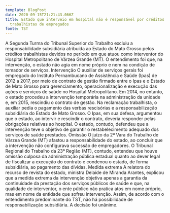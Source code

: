 ```yaml
---
template: BlogPost
date: 2020-09-15T21:21:43.066Z
title: Estado que interveio em hospital não é responsável por créditos
  trabalhistas de empregados
fonte: TST
---
```

A Segunda Turma do Tribunal Superior do Trabalho excluiu a responsabilidade subsidiária atribuída ao Estado do Mato Grosso pelos créditos trabalhistas devidos no período em que atuou como interventor do Hospital Metropolitano de Várzea Grande (MT). O entendimento foi que, na intervenção, o estado não agia em nome próprio e nem na condição de tomador de serviços. Intervenção O auxiliar de serviços gerais foi empregado do Instituto Pernambucano de Assistência e Saúde (Ipas) de 2012 a 2017, por meio de contrato de gestão firmado entre o Ipas e o Estado de Mato Grosso para gerenciamento, operacionalização e execução das ações e serviços de saúde no Hospital Metropolitano. Em 2014, no entanto, o estado procedeu a intervenção temporária na administração da unidade e, em 2015, rescindiu o contrato de gestão. Na reclamação trabalhista, o auxiliar pedia o pagamento das verbas rescisórias e a responsabilização subsidiária do Estado de Mato Grosso. O Ipas, em sua defesa, argumentou que o estado, ao intervir e rescindir o contrato, deveria responder pelas obrigações relativas ao hospital. O estado, contudo, defendeu que a intervenção teve o objetivo de garantir o restabelecimento adequado dos serviços de saúde prestados. Omissão O juízo da 2ª Vara do Trabalho de Várzea Grande (MT) afastou a responsabilidade do estado, ao concluir que a intervenção não configurava sucessão de empregadores. O Tribunal Regional do Trabalho da 23ª Região (MT), contudo, entendeu que houve omissão culposa da administração pública estadual quanto ao dever legal de fiscalizar a execução do contrato e condenou o estado, de forma subsidiária, ao pagamento das dívidas. Medida extrema A relatora do recurso de revista do estado, ministra Delaíde de Miranda Arantes, explicou que a medida extrema da intervenção objetiva apenas a garantia da continuidade da prestação dos serviços públicos de saúde e que, na qualidade de interventor, o ente público não pratica atos em nome próprio, mas em nome da entidade que sofreu intervenção. Assim, de acordo com o entendimento predominante do TST, não há possibilidade de responsabilização subsidiária. A decisão foi unânime.